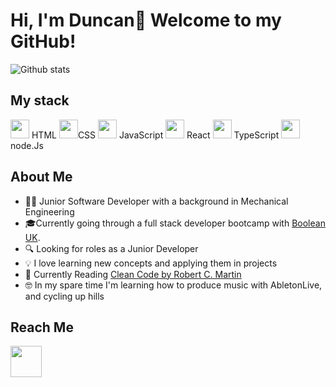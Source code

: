 
# Hi, I'm Duncan👋 Welcome to my GitHub! 

![Github stats](https://github-readme-stats.vercel.app/api?username=duncan0801&theme=highcontrast&show_icons=true&count_private=true)

## My stack

<span>
     <img width="30" src="https://pics.freeicons.io/uploads/icons/png/8804286661557996995-512.png"/> HTML
</span>

<span>
     <img width="30" src="https://pics.freeicons.io/uploads/icons/png/632690741557997006-512.png"/>CSS
</span>

<span>
     <img width="30" src="https://pics.freeicons.io/uploads/icons/png/21088442871540553614-512.png"/> JavaScript
</span>

<span>
     <img width="30" src="https://pics.freeicons.io/uploads/icons/png/20167174151551942641-512.png"/> React
</span>

<span>
     <img width="30" src="https://pics.freeicons.io/uploads/icons/png/14678610731551953708-512.png"/> TypeScript
</span>

<span>
     <img width="30" src="https://pics.freeicons.io/uploads/icons/png/8954758561551942278-512.png"/> node.Js
</span>

## About Me

* 🙍‍♂️ Junior Software Developer with a background in Mechanical Engineering
* 🎓Currently going through a full stack developer bootcamp with [Boolean UK](https://boolean.co.uk/).
* 🔍 Looking for roles as a Junior Developer
* 💡 I love learning new concepts and applying them in projects 
* 📕 Currently Reading [Clean Code by Robert C. Martin](https://www.goodreads.com/book/show/3735293-clean-code)
* 🤓 In my spare time I'm learning how to produce music with AbletonLive, and cycling up hills 

## Reach Me

<a href="https://www.linkedin.com/in/duncanmagill/">
     <img width="50" src="https://upload.wikimedia.org/wikipedia/commons/e/e9/Linkedin_icon.svg"></img>
<a/>




<!--
**duncan0801/duncan0801** is a ✨ _special_ ✨ repository because its `README.md` (this file) appears on your GitHub profile.

Here are some ideas to get you started:

- 🔭 I’m currently working on ...
- 🌱 I’m currently learning ...
- 👯 I’m looking to collaborate on ...
- 🤔 I’m looking for help with ...
- 💬 Ask me about ...
- 📫 How to reach me: ...
- 😄 Pronouns: ...
- ⚡ Fun fact: ...
-->
